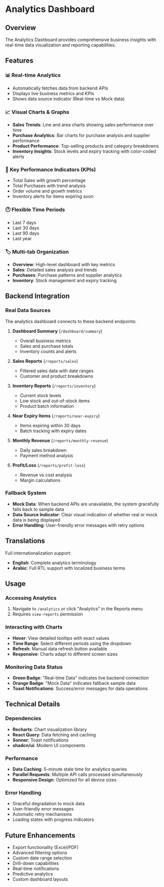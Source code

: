 # Analytics Dashboard

## Overview

The Analytics Dashboard provides comprehensive business insights with real-time data visualization and reporting capabilities.

## Features

### 📊 **Real-time Analytics**
- Automatically fetches data from backend APIs
- Displays live business metrics and KPIs
- Shows data source indicator (Real-time vs Mock data)

### 📈 **Visual Charts & Graphs**
- **Sales Trends**: Line and area charts showing sales performance over time
- **Purchase Analytics**: Bar charts for purchase analysis and supplier performance
- **Product Performance**: Top-selling products and category breakdowns
- **Inventory Insights**: Stock levels and expiry tracking with color-coded alerts

### 🎯 **Key Performance Indicators (KPIs)**
- Total Sales with growth percentage
- Total Purchases with trend analysis  
- Order volume and growth metrics
- Inventory alerts for items expiring soon

### 🕐 **Flexible Time Periods**
- Last 7 days
- Last 30 days  
- Last 90 days
- Last year

### 🏷️ **Multi-tab Organization**
- **Overview**: High-level dashboard with key metrics
- **Sales**: Detailed sales analysis and trends
- **Purchases**: Purchase patterns and supplier analytics
- **Inventory**: Stock management and expiry tracking

## Backend Integration

### Real Data Sources
The analytics dashboard connects to these backend endpoints:

1. **Dashboard Summary** (`/dashboard/summary`)
   - Overall business metrics
   - Sales and purchase totals
   - Inventory counts and alerts

2. **Sales Reports** (`/reports/sales`)
   - Filtered sales data with date ranges
   - Customer and product breakdowns

3. **Inventory Reports** (`/reports/inventory`)
   - Current stock levels
   - Low stock and out-of-stock items
   - Product batch information

4. **Near Expiry Items** (`/reports/near-expiry`)
   - Items expiring within 30 days
   - Batch tracking with expiry dates

5. **Monthly Revenue** (`/reports/monthly-revenue`)
   - Daily sales breakdown
   - Payment method analysis

6. **Profit/Loss** (`/reports/profit-loss`)
   - Revenue vs cost analysis
   - Margin calculations

### Fallback System
- **Mock Data**: When backend APIs are unavailable, the system gracefully falls back to sample data
- **Data Source Indicator**: Clear visual indication of whether real or mock data is being displayed
- **Error Handling**: User-friendly error messages with retry options

## Translations

Full internationalization support:
- **English**: Complete analytics terminology
- **Arabic**: Full RTL support with localized business terms

## Usage

### Accessing Analytics
1. Navigate to `/analytics` or click "Analytics" in the Reports menu
2. Requires `view-reports` permission

### Interacting with Charts
- **Hover**: View detailed tooltips with exact values
- **Time Range**: Select different periods using the dropdown
- **Refresh**: Manual data refresh button available
- **Responsive**: Charts adapt to different screen sizes

### Monitoring Data Status
- **Green Badge**: "Real-time Data" indicates live backend connection
- **Orange Badge**: "Mock Data" indicates fallback sample data
- **Toast Notifications**: Success/error messages for data operations

## Technical Details

### Dependencies
- **Recharts**: Chart visualization library
- **React Query**: Data fetching and caching
- **Sonner**: Toast notifications
- **shadcn/ui**: Modern UI components

### Performance
- **Data Caching**: 5-minute stale time for analytics queries
- **Parallel Requests**: Multiple API calls processed simultaneously
- **Responsive Design**: Optimized for all device sizes

### Error Handling
- Graceful degradation to mock data
- User-friendly error messages  
- Automatic retry mechanisms
- Loading states with progress indicators

## Future Enhancements

- Export functionality (Excel/PDF)
- Advanced filtering options
- Custom date range selection
- Drill-down capabilities
- Real-time notifications
- Predictive analytics
- Custom dashboard layouts